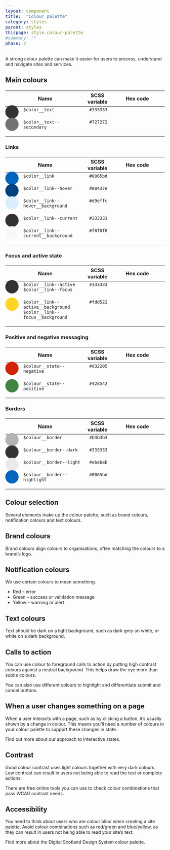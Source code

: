 ```yaml
---
layout: component
title:  "Colour palette"
category: styles
parent: styles
thispage: style.colour-palette
#summary: ""
phase: 2
---
```

A strong colour palette can make it easier for users to process,
understand and navigate sites and services.

<style>

code {font-size: 0.85rem;}

.dss_palette__name {
    padding-left: 57px;
    position: relative;
    width: 50%;
}

.dss_palette__variable {
    width: 40%;
}

.dss_palette__hex {
    text-align: right;
    width: 10%;
}

.dss_palette__swatch {
    position: absolute;
    border-radius: 100%;
    display: inline-block;
    height: 42px;
    left: 0;
    margin: -6px 10px 0 0;
    vertical-align: middle;
    width: 42px;
}

td {
    vertical-align: top;
    padding-bottom: 21px;
}

table {
    margin-top: 21px;
    width: 100%;
}
</style>

<h2>Main colours</h2>

<table>
    <thead class="visually-hidden">
        <tr>
            <th>Name</th>
            <th>SCSS variable</th>
            <th>Hex code</th>
        </tr>
    </thead>
    <tbody>
        <tr>
            <td class="dss_palette__name">
                <span class="dss_palette__swatch" style="background-color: #333333"></span>
                <code>$color__text</code>
                </td>
            <td class="dss_palette__hex"><code>#333333</code></td>
        </tr>
        <tr>
            <td class="dss_palette__name">
                <span class="dss_palette__swatch" style="background-color: #727272"></span>
                <code>$color__text--secondary</code>
            </td>
            <td class="dss_palette__hex"><code>#727272</code></td>
        </tr>
    </tbody>
</table>

<h3>Links</h3>

<table>
    <thead class="visually-hidden">
        <tr>
            <th>Name</th>
            <th>SCSS variable</th>
            <th>Hex code</th>
        </tr>
    </thead>
    <tbody>
        <tr>
            <td class="dss_palette__name">
                <span class="dss_palette__swatch" style="background-color: #0065bd"></span>
                <code>$color__link</code>
            </td>
            <td class="dss_palette__hex"><code>#0065bd</code></td>
        </tr>
        <tr>
            <td class="dss_palette__name">
                <span class="dss_palette__swatch" style="background-color: #00437e"></span>
                <code>$color__link--hover</code>
            </td>
            <td class="dss_palette__hex"><code>#00437e</code></td>
        </tr>
        <tr>
            <td class="dss_palette__name">
                <span class="dss_palette__swatch" style="background-color: #d9effc"></span>
                <code>$color__link--hover__background</code>
            </td>
            <td class="dss_palette__hex"><code>#d9effc</code></td>
        </tr>
        <tr>
            <td class="dss_palette__name">
                <span class="dss_palette__swatch" style="background-color: #333333"></span>
                <code>$color__link--current</code>
            </td>
            <td class="dss_palette__hex"><code>#333333</code></td>
        </tr>
        <tr>
            <td class="dss_palette__name">
                <span class="dss_palette__swatch" style="background-color: #f8f8f8"></span>
                <code>$color__link--current__background</code>
            </td>
            <td class="dss_palette__hex"><code>#f8f8f8</code></td>
        </tr>
    </tbody>
</table>

<h3>Focus and active state</h3>

<table>
    <thead class="visually-hidden">
        <tr>
            <th>Name</th>
            <th>SCSS variable</th>
            <th>Hex code</th>
        </tr>
    </thead>
    <tbody>
        <tr>
            <td class="dss_palette__name">
                <span class="dss_palette__swatch" style="background-color: #333333"></span>
                <code>$color__link--active</code><br />
                <code>$color__link--focus</code>
            </td>
            <td class="dss_palette__hex"><code>#333333</code></td>
        </tr>
        <tr>
            <!-- <td class="dss_palette__swa"></td> -->
            <td class="dss_palette__name">
                <span class="dss_palette__swatch" style="background-color: #fdd522"></span>
                <code>$color__link--active__background</code><br />
                <code>$color__link--focus__background</code>
            </td>
            <td class="dss_palette__hex"><code>#fdd522</code></td>
        </tr>
    </tbody>
</table>

<h3>Positive and negative messaging</h3>

<table>
    <thead class="visually-hidden">
        <tr>
            <th>Name</th>
            <th>SCSS variable</th>
            <th>Hex code</th>
        </tr>
    </thead>
    <tbody>
        <tr>
            <!-- <td class="dss_palette__swa"></td> -->
            <td class="dss_palette__name">
                <span class="dss_palette__swatch" style="background-color: #d32205"></span>
                <code>$colour__state--negative</code>
            </td>
            <td class="dss_palette__hex"><code>#d32205</code></td>
        </tr>
        <tr>
            <!-- <td class="dss_palette__swa"></td> -->
            <td class="dss_palette__name">
                <span class="dss_palette__swatch" style="background-color: #428542"></span>
                <code>$colour__state--positive</code>
            </td>
            <td class="dss_palette__hex"><code>#428542</code></td>
        </tr>
    </tbody>
</table>

<h3>Borders</h3>

<table>
    <thead class="visually-hidden">
        <tr>
            <th>Name</th>
            <th>SCSS variable</th>
            <th>Hex code</th>
        </tr>
    </thead>
    <tbody>
        <tr>
            <td class="dss_palette__name">
                <span class="dss_palette__swatch" style="background-color: #b3b3b3"></span>
                <code>$colour__border</code>
            </td>
            <td class="dss_palette__hex"><code>#b3b3b3</code></td>
        </tr>
        <tr>
            <td class="dss_palette__name">
                <span class="dss_palette__swatch" style="background-color: #333333"></span>
                <code>$colour__border--dark</code>
            </td>
            <td class="dss_palette__hex"><code>#333333</code></td>
        </tr>
        <tr>
            <td class="dss_palette__name">
                <span class="dss_palette__swatch" style="background-color: #ebebeb"></span>
                <code>$colour__border--light</code>
            </td>
            <td class="dss_palette__hex"><code>#ebebeb</code></td>
        </tr>
        <tr>
            <td class="dss_palette__name">
                <span class="dss_palette__swatch" style="background-color: #0065bd"></span>
                <code>$colour__border--highlight</code>
            </td>
            <td class="dss_palette__hex"><code>#0065bd</code></td>
        </tr>
    </tbody>
</table>

## Colour selection

Several elements make up the colour palette, such as brand colours,
notification colours and text colours.

## Brand colours

Brand colours align colours to organisations, often matching the colours
to a brand’s logo.

## Notification colours

We use certain colours to mean something.

* Red – error
* Green – success or validation message
* Yellow – warning or alert

## Text colours

Text should be dark on a light background, such as dark grey on white,
or white on a dark background.

## Calls to action

You can use colour to foreground calls to action by putting high contrast
colours against a neutral background. This helps draw the eye more than
subtle colours.

You can also use different colours to highlight and differentiate submit and
cancel buttons.

## When a user changes something on a page

When a user interacts with a page, such as by clicking a button, it’s
usually shown by a change in colour. This means you’ll need a number of
colours in your colour palette to support these changes in state.

Find out more about our approach to interactive states.

## Contrast

Good colour contrast uses light colours together with very dark colours.
Low contrast can result in users not being able to read the text or
complete actions.

There are free online tools you can use to check colour combinations that
pass WCAG contrast needs.

## Accessibility

You need to think about users who are colour blind when creating a site
palette. Avoid colour combinations such as red/green and blue/yellow, as
they can result in users not being able to read your site’s text.

Find more about the Digital Scotland Design System colour palette.
